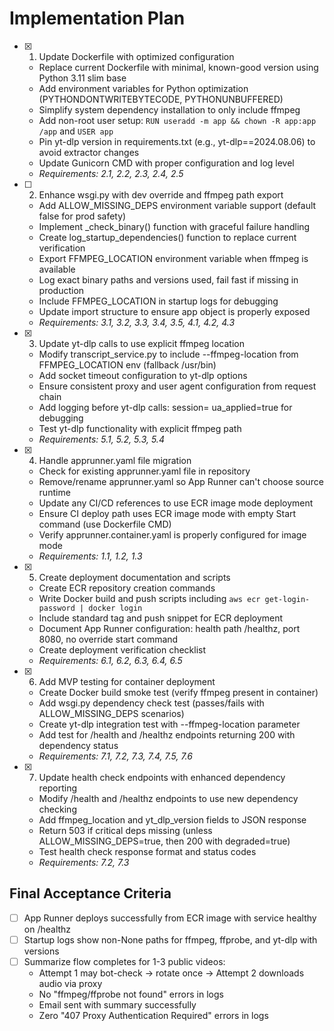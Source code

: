 # Implementation Plan

- [x] 1. Update Dockerfile with optimized configuration






  - Replace current Dockerfile with minimal, known-good version using Python 3.11 slim base
  - Add environment variables for Python optimization (PYTHONDONTWRITEBYTECODE, PYTHONUNBUFFERED)
  - Simplify system dependency installation to only include ffmpeg
  - Add non-root user setup: `RUN useradd -m app && chown -R app:app /app` and `USER app`
  - Pin yt-dlp version in requirements.txt (e.g., yt-dlp==2024.08.06) to avoid extractor changes
  - Update Gunicorn CMD with proper configuration and log level
  - _Requirements: 2.1, 2.2, 2.3, 2.4, 2.5_

- [ ] 2. Enhance wsgi.py with dev override and ffmpeg path export






  - Add ALLOW_MISSING_DEPS environment variable support (default false for prod safety)
  - Implement _check_binary() function with graceful failure handling
  - Create log_startup_dependencies() function to replace current verification
  - Export FFMPEG_LOCATION environment variable when ffmpeg is available
  - Log exact binary paths and versions used, fail fast if missing in production
  - Include FFMPEG_LOCATION in startup logs for debugging
  - Update import structure to ensure app object is properly exposed
  - _Requirements: 3.1, 3.2, 3.3, 3.4, 3.5, 4.1, 4.2, 4.3_

- [x] 3. Update yt-dlp calls to use explicit ffmpeg location



  - Modify transcript_service.py to include --ffmpeg-location from FFMPEG_LOCATION env (fallback /usr/bin)
  - Add socket timeout configuration to yt-dlp options
  - Ensure consistent proxy and user agent configuration from request chain
  - Add logging before yt-dlp calls: session=<sid> ua_applied=true for debugging
  - Test yt-dlp functionality with explicit ffmpeg path
  - _Requirements: 5.1, 5.2, 5.3, 5.4_

- [x] 4. Handle apprunner.yaml file migration


  - Check for existing apprunner.yaml file in repository
  - Remove/rename apprunner.yaml so App Runner can't choose source runtime
  - Update any CI/CD references to use ECR image mode deployment
  - Ensure CI deploy path uses ECR image mode with empty Start command (use Dockerfile CMD)
  - Verify apprunner.container.yaml is properly configured for image mode
  - _Requirements: 1.1, 1.2, 1.3_

- [x] 5. Create deployment documentation and scripts


  - Create ECR repository creation commands
  - Write Docker build and push scripts including `aws ecr get-login-password | docker login`
  - Include standard tag and push snippet for ECR deployment
  - Document App Runner configuration: health path /healthz, port 8080, no override start command
  - Create deployment verification checklist
  - _Requirements: 6.1, 6.2, 6.3, 6.4, 6.5_

- [x] 6. Add MVP testing for container deployment


  - Create Docker build smoke test (verify ffmpeg present in container)
  - Add wsgi.py dependency check test (passes/fails with ALLOW_MISSING_DEPS scenarios)
  - Create yt-dlp integration test with --ffmpeg-location parameter
  - Add test for /health and /healthz endpoints returning 200 with dependency status
  - _Requirements: 7.1, 7.2, 7.3, 7.4, 7.5, 7.6_

- [x] 7. Update health check endpoints with enhanced dependency reporting


  - Modify /health and /healthz endpoints to use new dependency checking
  - Add ffmpeg_location and yt_dlp_version fields to JSON response
  - Return 503 if critical deps missing (unless ALLOW_MISSING_DEPS=true, then 200 with degraded=true)
  - Test health check response format and status codes
  - _Requirements: 7.2, 7.3_

## Final Acceptance Criteria

- [ ] App Runner deploys successfully from ECR image with service healthy on /healthz
- [ ] Startup logs show non-None paths for ffmpeg, ffprobe, and yt-dlp with versions
- [ ] Summarize flow completes for 1-3 public videos:
  - Attempt 1 may bot-check → rotate once → Attempt 2 downloads audio via proxy
  - No "ffmpeg/ffprobe not found" errors in logs
  - Email sent with summary successfully
  - Zero "407 Proxy Authentication Required" errors in logs